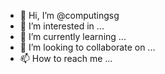 - 👋 Hi, I’m @computingsg
- 👀 I’m interested in ...
- 🌱 I’m currently learning ...
- 💞️ I’m looking to collaborate on ...
- 📫 How to reach me ...

<!---
computingsg/computingsg is a ✨ special ✨ repository because its `README.md` (this file) appears on your GitHub profile.
You can click the Preview link to take a look at your changes.
--->
